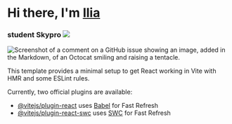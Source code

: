 # Hi there, I'm [Ilia](https://gist.github.com/SonRayS) 
### student Skypro ![](https://github.com/blackcater/blackcater/raw/main/images/Hi.gif) 


![Screenshot of a comment on a GitHub issue showing an image, added in the Markdown, of an Octocat smiling and raising a tentacle.](https://habrastorage.org/getpro/habr/post_images/3db/ac4/5df/3dbac45df51c33b0bd63621081afbe29.jpg)

This template provides a minimal setup to get React working in Vite with HMR and some ESLint rules.

Currently, two official plugins are available:

- [@vitejs/plugin-react](https://github.com/vitejs/vite-plugin-react/blob/main/packages/plugin-react/README.md) uses [Babel](https://babeljs.io/) for Fast Refresh
- [@vitejs/plugin-react-swc](https://github.com/vitejs/vite-plugin-react-swc) uses [SWC](https://swc.rs/) for Fast Refresh
